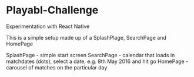 # Playabl-Challenge
Experimentation with React Native


This is a simple setup made up of a SplashPlage, SearchPage and HomePage

SplashPage - simple start screen
SearchPage - calendar that loads in matchdates (dots), select a date, e.g. 8th May 2016 and hit go
HomePage - carousel of matches on the particular day
